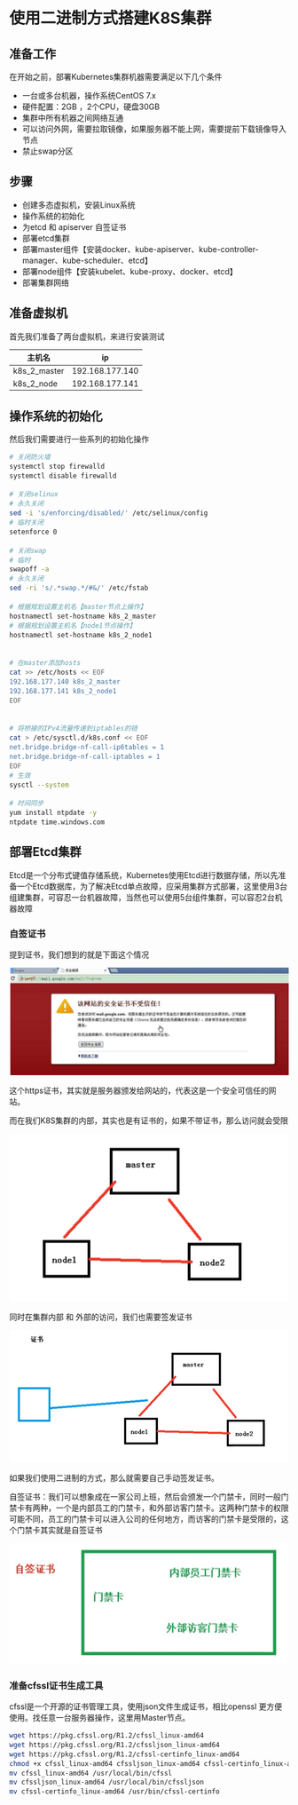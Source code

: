 # 使用二进制方式搭建K8S集群

## 准备工作

在开始之前，部署Kubernetes集群机器需要满足以下几个条件

- 一台或多台机器，操作系统CentOS 7.x
- 硬件配置：2GB ，2个CPU，硬盘30GB
- 集群中所有机器之间网络互通
- 可以访问外网，需要拉取镜像，如果服务器不能上网，需要提前下载镜像导入节点
- 禁止swap分区

## 步骤

- 创建多态虚拟机，安装Linux系统
- 操作系统的初始化
- 为etcd 和 apiserver 自签证书
- 部署etcd集群
- 部署master组件【安装docker、kube-apiserver、kube-controller-manager、kube-scheduler、etcd】
- 部署node组件【安装kubelet、kube-proxy、docker、etcd】
- 部署集群网络

## 准备虚拟机

首先我们准备了两台虚拟机，来进行安装测试

| 主机名       | ip              |
| ------------ | --------------- |
| k8s_2_master | 192.168.177.140 |
| k8s_2_node   | 192.168.177.141 |

## 操作系统的初始化

然后我们需要进行一些系列的初始化操作

```bash
# 关闭防火墙
systemctl stop firewalld
systemctl disable firewalld

# 关闭selinux
# 永久关闭
sed -i 's/enforcing/disabled/' /etc/selinux/config  
# 临时关闭
setenforce 0  

# 关闭swap
# 临时
swapoff -a 
# 永久关闭
sed -ri 's/.*swap.*/#&/' /etc/fstab

# 根据规划设置主机名【master节点上操作】
hostnamectl set-hostname k8s_2_master
# 根据规划设置主机名【node1节点操作】
hostnamectl set-hostname k8s_2_node1


# 在master添加hosts
cat >> /etc/hosts << EOF
192.168.177.140 k8s_2_master
192.168.177.141 k8s_2_node1
EOF


# 将桥接的IPv4流量传递到iptables的链
cat > /etc/sysctl.d/k8s.conf << EOF
net.bridge.bridge-nf-call-ip6tables = 1
net.bridge.bridge-nf-call-iptables = 1
EOF
# 生效
sysctl --system  

# 时间同步
yum install ntpdate -y
ntpdate time.windows.com
```

## 部署Etcd集群

Etcd是一个分布式键值存储系统，Kubernetes使用Etcd进行数据存储，所以先准备一个Etcd数据库，为了解决Etcd单点故障，应采用集群方式部署，这里使用3台组建集群，可容忍一台机器故障，当然也可以使用5台组件集群，可以容忍2台机器故障

### 自签证书

提到证书，我们想到的就是下面这个情况

![image-20201113213116353](images/image-20201113213116353.png)

这个https证书，其实就是服务器颁发给网站的，代表这是一个安全可信任的网站。

而在我们K8S集群的内部，其实也是有证书的，如果不带证书，那么访问就会受限

![image-20201113213353267](images/image-20201113213353267.png)

同时在集群内部 和 外部的访问，我们也需要签发证书

![image-20201113213416013](images/image-20201113213416013.png)

如果我们使用二进制的方式，那么就需要自己手动签发证书。

自签证书：我们可以想象成在一家公司上班，然后会颁发一个门禁卡，同时一般门禁卡有两种，一个是内部员工的门禁卡，和外部访客门禁卡。这两种门禁卡的权限可能不同，员工的门禁卡可以进入公司的任何地方，而访客的门禁卡是受限的，这个门禁卡其实就是自签证书

![image-20201113214234194](images/image-20201113214234194.png)

### 准备cfssl证书生成工具

cfssl是一个开源的证书管理工具，使用json文件生成证书，相比openssl 更方便使用。找任意一台服务器操作，这里用Master节点。

```bash
wget https://pkg.cfssl.org/R1.2/cfssl_linux-amd64
wget https://pkg.cfssl.org/R1.2/cfssljson_linux-amd64
wget https://pkg.cfssl.org/R1.2/cfssl-certinfo_linux-amd64
chmod +x cfssl_linux-amd64 cfssljson_linux-amd64 cfssl-certinfo_linux-amd64
mv cfssl_linux-amd64 /usr/local/bin/cfssl
mv cfssljson_linux-amd64 /usr/local/bin/cfssljson
mv cfssl-certinfo_linux-amd64 /usr/bin/cfssl-certinfo
```

